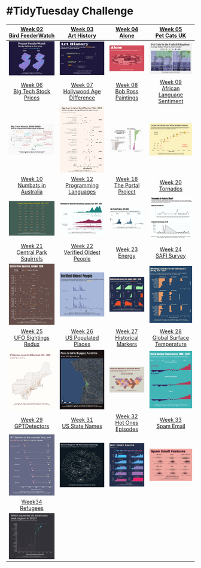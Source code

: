 # #TidyTuesday Challenge

<!-- table header, followed by pictures link -->

|                                                                [Week 02<br>Bird FeederWatch](https://github.com/poncest/tidytuesday/tree/main/2023/Week_02)                                                                |                                                                      [Week 03<br>Art History](https://github.com/poncest/tidytuesday/tree/main/2023/Week_03)                                                                      |                                                                        [Week 04<br>Alone](https://github.com/poncest/tidytuesday/tree/main/2023/Week_04)                                                                         |                                                                         [Week 05<br>Pet Cats UK](https://github.com/poncest/tidytuesday/tree/main/2023/Week_05)                                                                          |
|:----------------:|:----------------:|:----------------:|:-----------------:|
|                                                                                             ![](Week_02/2023_02.png "Week 02")                                                                                             |                                                                                                ![](Week_03/2023_03.png "Week 03")                                                                                                 |                                                                                                ![](Week_04/2023_04.png "Week 04")                                                                                                |                                                                                                    ![](Week_05/2023_05.png "Week 05")                                                                                                    |
|                                                             [Week 06<br>Big Tech Stock Prices](https://github.com/poncest/tidytuesday/tree/main/2023/Week_06)                                                              |                                                               [Week 07<br>Hollywood Age Difference](https://github.com/poncest/tidytuesday/tree/main/2023/Week_07)                                                                |                                                                  [Week 08<br>Bob Ross Paintings](https://github.com/poncest/tidytuesday/tree/main/2023/Week_08)                                                                  |                                                                  [Week 09<br>African Language Sentiment](https://github.com/poncest/tidytuesday/tree/main/2023/Week_09)                                                                  |
|                                                                                             ![](Week_06/2023_06.png "Week 06")                                                                                             |                                                                                                ![](Week_07/2023_07.png "Week 07")                                                                                                 |                                                                                                ![](Week_08/2023_08.png "Week 08")                                                                                                |                                                                                                    ![](Week_09/2023_09.png "Week 09")                                                                                                    |
|                                                              [Week 10<br>Numbats in Australia](https://github.com/poncest/tidytuesday/tree/main/2023/Week_10)                                                              |                                                                 [Week 12<br>Programming Languages](https://github.com/poncest/tidytuesday/tree/main/2023/Week_12)                                                                 |                                                                 [Week 18<br> The Portal Project](https://github.com/poncest/tidytuesday/tree/main/2023/Week_18)                                                                  |                                                                           [Week 20<br>Tornados](https://github.com/poncest/tidytuesday/tree/main/2023/Week_20)                                                                           |
|                                                                                             ![](Week_10/2023_10.png "Week 10")                                                                                             |                                                                                                ![](Week_12/2023_12.png "Week 12")                                                                                                 |                                                                                             ![]()![](Week_18/2023_18.png "Week 18")                                                                                              |                                                                                                    ![](Week_20/2023_20.png "Week 20")                                                                                                    |
|                                                             [Week 21<br>Central Park Squirrels](https://github.com/poncest/tidytuesday/tree/main/2023/Week_21)                                                             |                                                                [Week 22<br>Verified Oldest People](https://github.com/poncest/tidytuesday/tree/main/2023/Week_22)                                                                 |                                                                        [Week 23<br>Energy](https://github.com/poncest/tidytuesday/tree/main/2023/Week_23)                                                                        |        [Week 24](https://github.com/poncest/tidytuesday/tree/main/2023/Week_24)[<br>](https://github.com/poncest/tidytuesday/tree/main/2023/Week_23)[SAFI Survey](https://github.com/poncest/tidytuesday/tree/main/2023/Week_24)         |
|                                                                                             ![](Week_21/2023_21.png "Week 21")                                                                                             |                                                                                                ![](Week_22/2023_22.png "Week 22")                                                                                                 |                                                                                                ![](Week_23/2023_23.png "Week 23")                                                                                                |                                                                                                    ![](Week_24/2023_24.png "Week 24")                                                                                                    |
|                                                              [Week 25<br>UFO Sightings Redux](https://github.com/poncest/tidytuesday/tree/main/2023/Week_25)                                                               | [Week 26](https://github.com/poncest/tidytuesday/tree/main/2023/Week_26)[<br>](https://github.com/poncest/tidytuesday/tree/main/2023/Week_25)[US Populated Places](https://github.com/poncest/tidytuesday/tree/main/2023/Week_26) | [Week 27](https://github.com/poncest/tidytuesday/tree/main/2023/Week_27)[<br>](https://github.com/poncest/tidytuesday/tree/main/2023/Week_25)[Historical Markers](https://github.com/poncest/tidytuesday/tree/main/2023/Week_27) | [Week 28](https://github.com/poncest/tidytuesday/tree/main/2023/Week_28)[<br>](https://github.com/poncest/tidytuesday/tree/main/2023/Week_25)[Global Surface Temperature](https://github.com/poncest/tidytuesday/tree/main/2023/Week_28) |
|                                                                                             ![](Week_25/2023_25.png "Week 25")                                                                                             |                                                                                                ![](Week_26/2023_26.png "Week 26")                                                                                                 |                                                                                                ![](Week_27/2023_27.png "Week 27")                                                                                                |                                                                                                    ![](Week_28/2023_28.png "Week 28")                                                                                                    |
| [Week 29](https://github.com/poncest/tidytuesday/tree/main/2023/Week_29)[<br>](https://github.com/poncest/tidytuesday/tree/main/2023/Week_25)[GPTDetectors](https://github.com/poncest/tidytuesday/tree/main/2023/Week_29) |                                                                    [Week 31<br>US State Names](https://github.com/poncest/tidytuesday/tree/main/2023/Week_31)                                                                     | [Week 32](https://github.com/poncest/tidytuesday/tree/main/2023/Week_32)[<br>](https://github.com/poncest/tidytuesday/tree/main/2023/Week_31)[Hot Ones Episodes](https://github.com/poncest/tidytuesday/tree/main/2023/Week_32)  |         [Week 33](https://github.com/poncest/tidytuesday/tree/main/2023/Week_33)[<br>](https://github.com/poncest/tidytuesday/tree/main/2023/Week_25)[Spam Email](https://github.com/poncest/tidytuesday/tree/main/2023/Week_33)         |
|                                                                                             ![](Week_29/2023_29.png "Week 29")                                                                                             |                                                                                                ![](Week_31/2023_31.png "Week 31")                                                                                                 |                                                                                                ![](Week_32/2023_32.png "Week 32")                                                                                                |                                                                                                    ![](Week_33/2023_33.png "Week 33")                                                                                                    |
|   [Week34](https://github.com/poncest/tidytuesday/tree/main/2023/Week_34)[<br>](https://github.com/poncest/tidytuesday/tree/main/2023/Week_25)[Refugees](https://github.com/poncest/tidytuesday/tree/main/2023/Week_34)    |                                                                                                                                                                                                                                   |                                                                                                                                                                                                                                  |                                                                                                                                                                                                                                          |
|                                                                                             ![](Week_34/2023_34.png "Week 34")                                                                                             |                                                                                                                                                                                                                                   |                                                                                                                                                                                                                                  |                                                                                                                                                                                                                                          |
